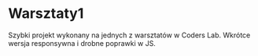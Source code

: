 # Warsztaty1

Szybki projekt wykonany na jednych z warsztatów w Coders Lab.
Wkrótce wersja responsywna i drobne poprawki w JS. 
